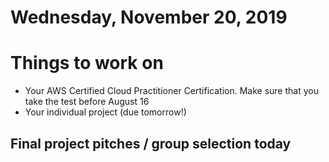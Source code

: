 Wednesday, November 20, 2019
======================
# Things to work on
- Your AWS Certified Cloud Practitioner Certification. Make sure that you take the test before August 16
- Your individual project (due tomorrow!)

## Final project pitches / group selection today